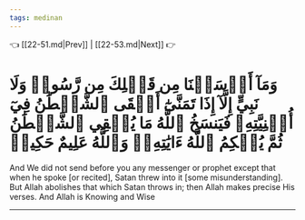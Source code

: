 ```yaml
---
tags: medinan
---
```


👈 [[22-51.md|Prev]] | [[22-53.md|Next]] 👉

# وَمَآ أَرۡسَلۡنَا مِن قَبۡلِكَ مِن رَّسُولٖ وَلَا نَبِيٍّ إِلَّآ إِذَا تَمَنَّىٰٓ أَلۡقَى ٱلشَّيۡطَٰنُ فِيٓ أُمۡنِيَّتِهِۦ فَيَنسَخُ ٱللَّهُ مَا يُلۡقِي ٱلشَّيۡطَٰنُ ثُمَّ يُحۡكِمُ ٱللَّهُ ءَايَٰتِهِۦۗ وَٱللَّهُ عَلِيمٌ حَكِيمٞ

And We did not send before you any messenger or prophet except that when he spoke [or recited], Satan threw into it [some misunderstanding]. But Allah abolishes that which Satan throws in; then Allah makes precise His verses. And Allah is Knowing and Wise

---

